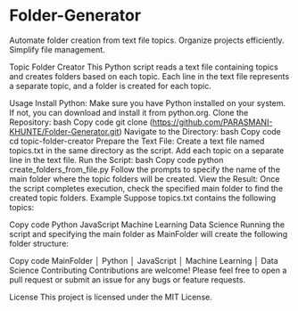 # Folder-Generator
 Automate folder creation from text file topics. Organize projects efficiently. Simplify file management.

Topic Folder Creator
This Python script reads a text file containing topics and creates folders based on each topic. Each line in the text file represents a separate topic, and a folder is created for each topic.

Usage
Install Python:
Make sure you have Python installed on your system. If not, you can download and install it from python.org.
Clone the Repository:
bash
Copy code
git clone (https://github.com/PARASMANI-KHUNTE/Folder-Generator.git)
Navigate to the Directory:
bash
Copy code
cd topic-folder-creator
Prepare the Text File:
Create a text file named topics.txt in the same directory as the script.
Add each topic on a separate line in the text file.
Run the Script:
bash
Copy code
python create_folders_from_file.py
Follow the prompts to specify the name of the main folder where the topic folders will be created.
View the Result:
Once the script completes execution, check the specified main folder to find the created topic folders.
Example
Suppose topics.txt contains the following topics:

Copy code
Python
JavaScript
Machine Learning
Data Science
Running the script and specifying the main folder as MainFolder will create the following folder structure:

Copy code
MainFolder
│   Python
│   JavaScript
│   Machine Learning
│   Data Science
Contributing
Contributions are welcome! Please feel free to open a pull request or submit an issue for any bugs or feature requests.

License
This project is licensed under the MIT License.
